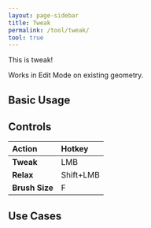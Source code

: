 ```yaml
---
layout: page-sidebar
title: Tweak
permalink: /tool/tweak/
tool: true
---
```


This is tweak!

Works in Edit Mode on existing geometry.

## Basic Usage

## Controls

| Action | Hotkey |
| :------ | :------ |
| **Tweak** | LMB |
| **Relax** | Shift+LMB |
| **Brush Size** | F |

## Use Cases
